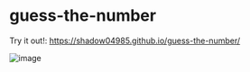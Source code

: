 # guess-the-number

Try it out!: https://shadow04985.github.io/guess-the-number/

![image](https://user-images.githubusercontent.com/22547443/179058089-2d91f0e2-8440-42da-89dd-0a02d273dcc8.png)
